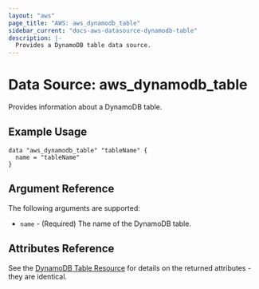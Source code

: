 ```yaml
---
layout: "aws"
page_title: "AWS: aws_dynamodb_table"
sidebar_current: "docs-aws-datasource-dynamodb-table"
description: |-
  Provides a DynamoDB table data source.
---
```


# Data Source: aws_dynamodb_table

Provides information about a DynamoDB table.

## Example Usage

```hcl
data "aws_dynamodb_table" "tableName" {
  name = "tableName"
}
```

## Argument Reference

The following arguments are supported:

* `name` - (Required) The name of the DynamoDB table.

## Attributes Reference

See the [DynamoDB Table Resource](/docs/providers/aws/r/dynamodb_table.html) for details on the
returned attributes - they are identical.

